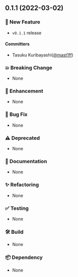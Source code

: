 ## 0.1.1 (2022-03-02)

### 🎉 New Feature
- `v0.1.1` release
#### Committers
- Tasuku Kuribayashi([@mast1ff](https://github.com/mast1ff))

### 💥 Breaking Change
- None
### 🚀 Enhancement
- None
### 💉 Bug Fix
- None
### ⚠️ Deprecated
- None
### 📝 Documentation
- None
### ✨ Refactoring
- None
### ✅ Testing
- None
### 🛠️ Build
- None
### 📦 Dependency
- None